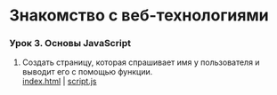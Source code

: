 # Знакомство с веб-технологиями

### Урок 3. Основы JavaScript

1. Создать страницу, которая спрашивает имя у пользователя и выводит его с помощью функции.  
[index.html](https://github.com/4ephb/IntroWebTech/HW03/tree/main/index.html) | [script.js](https://github.com/4ephb/IntroWebTech/HW03/script.js)
